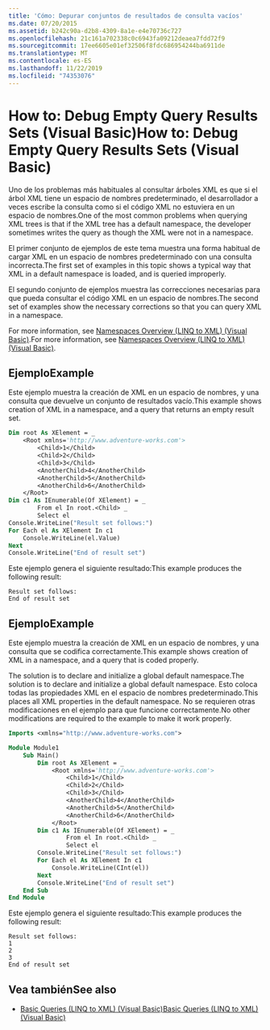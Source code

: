 ```yaml
---
title: 'Cómo: Depurar conjuntos de resultados de consulta vacíos'
ms.date: 07/20/2015
ms.assetid: b242c90a-d2b8-4309-8a1e-e4e70736c727
ms.openlocfilehash: 21c161a702338c0c6943fa09212deaea7fdd72f9
ms.sourcegitcommit: 17ee6605e01ef32506f8fdc686954244ba6911de
ms.translationtype: MT
ms.contentlocale: es-ES
ms.lasthandoff: 11/22/2019
ms.locfileid: "74353076"
---
```

# <a name="how-to-debug-empty-query-results-sets-visual-basic"></a><span data-ttu-id="5366c-102">How to: Debug Empty Query Results Sets (Visual Basic)</span><span class="sxs-lookup"><span data-stu-id="5366c-102">How to: Debug Empty Query Results Sets (Visual Basic)</span></span>

<span data-ttu-id="5366c-103">Uno de los problemas más habituales al consultar árboles XML es que si el árbol XML tiene un espacio de nombres predeterminado, el desarrollador a veces escribe la consulta como si el código XML no estuviera en un espacio de nombres.</span><span class="sxs-lookup"><span data-stu-id="5366c-103">One of the most common problems when querying XML trees is that if the XML tree has a default namespace, the developer sometimes writes the query as though the XML were not in a namespace.</span></span>

<span data-ttu-id="5366c-104">El primer conjunto de ejemplos de este tema muestra una forma habitual de cargar XML en un espacio de nombres predeterminado con una consulta incorrecta.</span><span class="sxs-lookup"><span data-stu-id="5366c-104">The first set of examples in this topic shows a typical way that XML in a default namespace is loaded, and is queried improperly.</span></span>

<span data-ttu-id="5366c-105">El segundo conjunto de ejemplos muestra las correcciones necesarias para que pueda consultar el código XML en un espacio de nombres.</span><span class="sxs-lookup"><span data-stu-id="5366c-105">The second set of examples show the necessary corrections so that you can query XML in a namespace.</span></span>

<span data-ttu-id="5366c-106">For more information, see [Namespaces Overview (LINQ to XML) (Visual Basic)](namespaces-overview-linq-to-xml.md).</span><span class="sxs-lookup"><span data-stu-id="5366c-106">For more information, see [Namespaces Overview (LINQ to XML) (Visual Basic)](namespaces-overview-linq-to-xml.md).</span></span>

## <a name="example"></a><span data-ttu-id="5366c-107">Ejemplo</span><span class="sxs-lookup"><span data-stu-id="5366c-107">Example</span></span>

<span data-ttu-id="5366c-108">Este ejemplo muestra la creación de XML en un espacio de nombres, y una consulta que devuelve un conjunto de resultados vacío.</span><span class="sxs-lookup"><span data-stu-id="5366c-108">This example shows creation of XML in a namespace, and a query that returns an empty result set.</span></span>

```vb
Dim root As XElement = _
    <Root xmlns='http://www.adventure-works.com'>
        <Child>1</Child>
        <Child>2</Child>
        <Child>3</Child>
        <AnotherChild>4</AnotherChild>
        <AnotherChild>5</AnotherChild>
        <AnotherChild>6</AnotherChild>
    </Root>
Dim c1 As IEnumerable(Of XElement) = _
        From el In root.<Child> _
        Select el
Console.WriteLine("Result set follows:")
For Each el As XElement In c1
    Console.WriteLine(el.Value)
Next
Console.WriteLine("End of result set")
```

<span data-ttu-id="5366c-109">Este ejemplo genera el siguiente resultado:</span><span class="sxs-lookup"><span data-stu-id="5366c-109">This example produces the following result:</span></span>

```console
Result set follows:
End of result set
```

## <a name="example"></a><span data-ttu-id="5366c-110">Ejemplo</span><span class="sxs-lookup"><span data-stu-id="5366c-110">Example</span></span>

<span data-ttu-id="5366c-111">Este ejemplo muestra la creación de XML en un espacio de nombres, y una consulta que se codifica correctamente.</span><span class="sxs-lookup"><span data-stu-id="5366c-111">This example shows creation of XML in a namespace, and a query that is coded properly.</span></span>

<span data-ttu-id="5366c-112">The solution is to declare and initialize a global default namespace.</span><span class="sxs-lookup"><span data-stu-id="5366c-112">The solution is to declare and initialize a global default namespace.</span></span> <span data-ttu-id="5366c-113">Esto coloca todas las propiedades XML en el espacio de nombres predeterminado.</span><span class="sxs-lookup"><span data-stu-id="5366c-113">This places all XML properties in the default namespace.</span></span> <span data-ttu-id="5366c-114">No se requieren otras modificaciones en el ejemplo para que funcione correctamente.</span><span class="sxs-lookup"><span data-stu-id="5366c-114">No other modifications are required to the example to make it work properly.</span></span>

```vb
Imports <xmlns="http://www.adventure-works.com">

Module Module1
    Sub Main()
        Dim root As XElement = _
            <Root xmlns='http://www.adventure-works.com'>
                <Child>1</Child>
                <Child>2</Child>
                <Child>3</Child>
                <AnotherChild>4</AnotherChild>
                <AnotherChild>5</AnotherChild>
                <AnotherChild>6</AnotherChild>
            </Root>
        Dim c1 As IEnumerable(Of XElement) = _
                From el In root.<Child> _
                Select el
        Console.WriteLine("Result set follows:")
        For Each el As XElement In c1
            Console.WriteLine(CInt(el))
        Next
        Console.WriteLine("End of result set")
    End Sub
End Module
```

<span data-ttu-id="5366c-115">Este ejemplo genera el siguiente resultado:</span><span class="sxs-lookup"><span data-stu-id="5366c-115">This example produces the following result:</span></span>

```console
Result set follows:
1
2
3
End of result set
```

## <a name="see-also"></a><span data-ttu-id="5366c-116">Vea también</span><span class="sxs-lookup"><span data-stu-id="5366c-116">See also</span></span>

- [<span data-ttu-id="5366c-117">Basic Queries (LINQ to XML) (Visual Basic)</span><span class="sxs-lookup"><span data-stu-id="5366c-117">Basic Queries (LINQ to XML) (Visual Basic)</span></span>](../../../../visual-basic/programming-guide/concepts/linq/basic-queries-linq-to-xml.md)
